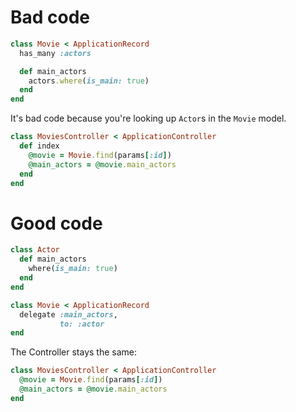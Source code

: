 # Bad code
~~~ruby
class Movie < ApplicationRecord
  has_many :actors

  def main_actors
    actors.where(is_main: true)
  end
end
~~~
It's bad code because you're looking up `Actor`s in the `Movie` model.

~~~ruby
class MoviesController < ApplicationController
  def index
    @movie = Movie.find(params[:id])
    @main_actors = @movie.main_actors
  end
end
~~~

# Good code
~~~ruby
class Actor
  def main_actors
    where(is_main: true)
  end
end
~~~

~~~ruby
class Movie < ApplicationRecord
  delegate :main_actors,
           to: :actor
end
~~~

The Controller stays the same:
~~~ruby
class MoviesController < ApplicationController
  @movie = Movie.find(params[:id])
  @main_actors = @movie.main_actors
end
~~~

